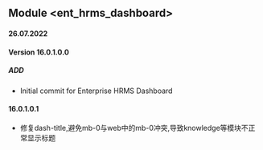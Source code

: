 ## Module <ent_hrms_dashboard>

#### 26.07.2022
#### Version 16.0.1.0.0
##### ADD
- Initial commit for Enterprise HRMS Dashboard

#### 16.0.1.0.1
- 修复dash-title,避免mb-0与web中的mb-0冲突,导致knowledge等模块不正常显示标题
